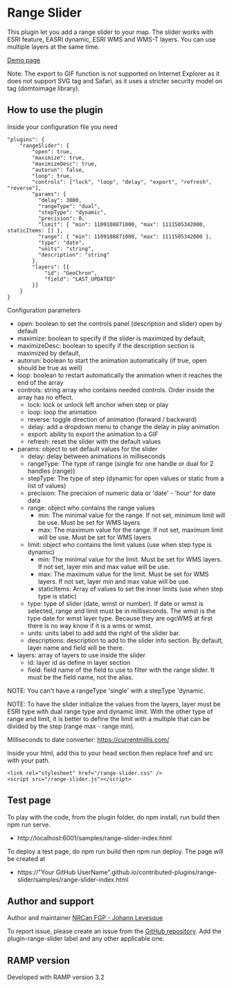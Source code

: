 # Range Slider
This plugin let you add a range slider to your map. The slider works with ESRI feature, EASRI dynamic, ESRI WMS and WMS-T layers. You can use multiple layers at the same time.

[Demo page](https://jolevesq.github.io/contributed-plugins/range-slider/samples/range-slider-index.html)

Note: The export to GIF function is not supported on Internet Explorer as it does not support SVG <foreignObject> tag and Safari, as it uses a stricter security model on <foreignObject> tag (domtoimage library).

## How to use the plugin
Inside your configuration file you need
```
"plugins": {
    "rangeSlider": {
        "open": true,
        "maximize": true,
        "maximizeDesc": true,
        "autorun": false,
        "loop": true,
        "controls": ["lock", "loop", "delay", "export", "refresh", "reverse"],
        "params": {
          "delay": 3000,
          "rangeType": "dual",
          "stepType": "dynamic",
          "precision": 0,
          "limit": { "min": 1109108871000, "max": 1111505342000, staticItems: [] },
          "range": { "min": 1109108871000, "max": 1111505342000 },
          "type": "date",
          "units": "string",
          "description": "string"
        },
        "layers": [{
            "id": "GeoChron",
            "field": "LAST_UPDATED"
        }]
    }
}
```

Configuration parameters
- open: boolean to set the controls panel (description and slider) open by default
- maximize: boolean to specify if the slider is maximized by default,
- maximizeDesc: boolean to specify if the description section is maximized by default,
- autorun: boolean to start the animation automatically (if true, open should be true as well)
- loop: boolean to restart automatically the animation when it reaches the end of the array
- controls: string array who contains needed controls. Order inside the array has no effect.
    - lock: lock or unlock left anchor when step or play
    - loop: loop the animation
    - reverse: toggle direction of animation (forward / backward)
    - delay: add a dropdown menu to change the delay in play animation
    - export: ability to export the animation to a GIF
    - refresh: reset the slider with the default values
- params: object to set default values for the slider
    - delay: delay between animations in milliseconds
    - rangeType: The type of range (single for one handle or dual for 2 handles (range))
    - stepType: The type of step (dynamic for open values or static from a list of values)
    - precision: The precision of numeric data or 'date' - 'hour' for date data
    - range: object who contains the range values
        - min: The minimal value for the range. If not set, minimum limit will be use. Must be set for WMS layers
        - max: The maximum value for the range. If not set, maximum limit will be use. Must be set for WMS layers
    - limit: object who contains the limit values (use when step type is dynamic)
        - min: The minimal value for the limit. Must be set for WMS layers. If not set, layer min and max value will be use.
        - max: The maximum value for the limit. Must be set for WMS layers. If not set, layer min and max value will be use.
        - staticItems: Array of values to set the inner limits (use when step type is static)
    - type: type of slider (date, wmst or number). If date or wmst is selected, range and limit must be in milliseconds. The wmst is the type date for wmst layer type. Because they are ogcWMS at first there is no way know if it is a wms or wmst.
    - units: units label to add add the right of the slider bar.
    - descriptions: description to add to the slider info section. By default, layer name and field will be there.
- layers: array of layers to use inside the slider
    - id: layer id as define in layer section
    - field: field name of the field to use to filter with the range slider. It must be the field name, not the alias.

NOTE: You can't have a rangeType 'single' with a stepType 'dynamic.

NOTE: To have the slider initialize the values from the layers, layer must be ESRI type with dual range type and dynamic limit. With the other type of range and limit, it is better to define the limit with a multiple that can
      be divided by the step (range max - range min).

Milliseconds to date converter: https://currentmillis.com/

Inside your html, add this to your head section then replace href and src with your path.
```
<link rel="stylesheet" href="/range-slider.css" />
<script src="/range-slider.js"></script>
```

## Test page
To play with the code, from the plugin folder, do npm install, run build then npm run serve.
- http://localhost:6001/samples/range-slider-index.html

To deploy a test page, do npm run build then npm run deploy. The page will be created at
- https://"Your GitHub UserName".github.io/contributed-plugins/range-slider/samples/range-slider-index.html

## Author and support
Author and maintainer [NRCan FGP - Johann Levesque](https://github.com/jolevesq)

To report issue, please create an issue from the [GitHub repository](https://github.com/fgpv-vpgf/contributed-plugins/issues). Add the plugin-range-slider label and any other applicable one.

## RAMP version
Developed with RAMP version 3.2